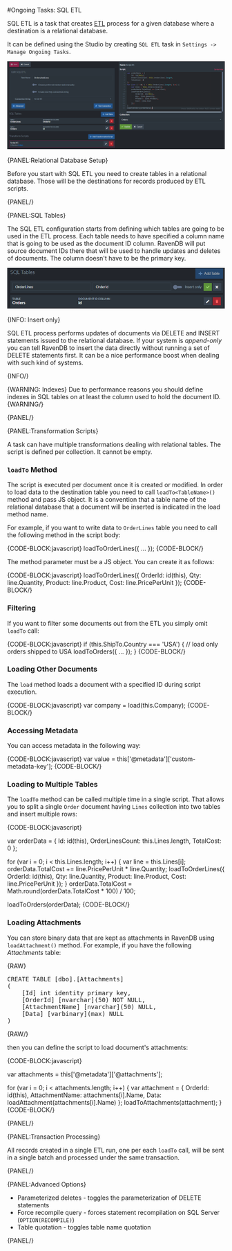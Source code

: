 ﻿#Ongoing Tasks: SQL ETL

SQL ETL is a task that creates [ETL](../../../server/ongoing-tasks/etl/basics) process for a given database where a destination is a relational database.

It can be defined using the Studio by creating `SQL ETL` task in `Settings -> Manage Ongoing Tasks`.

![Figure 1. Configure SQL ETL task](images/sql-etl-setup.png)

{PANEL:Relational Database Setup}

Before you start with SQL ETL you need to create tables in a relational database. Those will be the destinations for records produced by ETL scripts.

{PANEL/}

{PANEL:SQL Tables}

The SQL ETL configuration starts from defining which tables are going to be used in the ETL process. Each table needs to have specified a column name that
is going to be used as the document ID column. RavenDB will put source document IDs there that will be used to handle updates and deletes of documents. 
The column doesn't have to be the primary key.

![Figure 1. Define SQL tables](images/sql-etl-tables.png)

{INFO: Insert only}

SQL ETL process performs updates of documents via DELETE and INSERT statements issued to the relational database. If your system is _append-only_ you can tell RavenDB to
insert the data directly without running a set of DELETE statements first. It can be a nice performance boost when dealing with such kind of systems.

{INFO/}

{WARNING: Indexes}
Due to performance reasons you should define indexes in SQL tables on at least the column used to hold the document ID.
{WARNING/}

{PANEL/}

{PANEL:Transformation Scripts}

A task can have multiple transformations dealing with relational tables. The script is defined per collection. It cannot be empty.

### `loadTo` Method

The script is executed per document once it is created or modified. In order to load data to the destination table you need to call `loadTo<TableName>()` method and pass JS object.
It is a convention that a table name of the relational database that a document will be inserted is indicated in the load method name. 

For example, if you want to write data to `OrderLines` table you need to call the following method in the script body:

{CODE-BLOCK:javascript}
loadToOrderLines({ ... });
{CODE-BLOCK/}

The method parameter must be a JS object. You can create it as follows:

{CODE-BLOCK:javascript}
loadToOrderLines({
        OrderId: id(this),
        Qty: line.Quantity,
        Product: line.Product,
        Cost: line.PricePerUnit
});
{CODE-BLOCK/}

### Filtering

If you want to filter some documents out from the ETL you simply omit `loadTo` call:

{CODE-BLOCK:javascript}
if (this.ShipTo.Country === 'USA') {
    // load only orders shipped to USA
    loadToOrders({ ... });
}
{CODE-BLOCK/}

### Loading Other Documents

The `load` method loads a document with a specified ID during script execution.

{CODE-BLOCK:javascript}
var company = load(this.Company);
{CODE-BLOCK/}

### Accessing Metadata

You can access metadata in the following way:

{CODE-BLOCK:javascript}
var value = this['@metadata']['custom-metadata-key'];
{CODE-BLOCK/}

### Loading to Multiple Tables

The `loadTo` method can be called multiple time in a single script. That allows you to split a single `Order` document having `Lines` collection into two tables and insert multiple rows:

{CODE-BLOCK:javascript}

var orderData = {
    Id: id(this),
    OrderLinesCount: this.Lines.length,
    TotalCost: 0
};

for (var i = 0; i < this.Lines.length; i++) {
    var line = this.Lines[i];
    orderData.TotalCost += line.PricePerUnit * line.Quantity;
    loadToOrderLines({
        OrderId: id(this),
        Qty: line.Quantity,
        Product: line.Product,
        Cost: line.PricePerUnit
    });
}
orderData.TotalCost = Math.round(orderData.TotalCost  * 100) / 100;

loadToOrders(orderData);
{CODE-BLOCK/}

### Loading Attachments

You can store binary data that are kept as attachments in RavenDB using `loadAttachment()` method. For example, if you have the following _Attachments_ table:

{RAW}
<pre>
CREATE TABLE [dbo].[Attachments]
(
    [Id] int identity primary key,
    [OrderId] [nvarchar](50) NOT NULL,
    [AttachmentName] [nvarchar](50) NULL,
    [Data] [varbinary](max) NULL
)
</pre>
{RAW/}

then you can define the script to load document's attachments:

{CODE-BLOCK:javascript}

var attachments = this['@metadata']['@attachments'];

for (var i = 0; i < attachments.length; i++) {
    var attachment = {
        OrderId: id(this),
        AttachmentName: attachments[i].Name,
        Data: loadAttachment(attachments[i].Name)
    };
    loadToAttachments(attachment);
}
{CODE-BLOCK/}

{PANEL/}

{PANEL:Transaction Processing}

All records created in a single ETL run, one per each `loadTo` call, will be sent in a single batch and processed under the same transaction.

{PANEL/}

{PANEL:Advanced Options}

- Parameterized deletes - toggles the parameterization of DELETE statements
- Force recompile query - forces statement recompilation on SQL Server (`OPTION(RECOMPILE)`)
- Table quotation - toggles table name quotation

{PANEL/}
